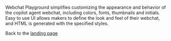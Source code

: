 Webchat Playground simplifies customizing the appearance and behavior of the copilot agent webchat, including colors, fonts, thumbnails and initials. Easy to use UI allows makers to define the look and feel of their webchat, and HTML is generated with the specified styles.

Back to the [landing page](./README.md#power-cat-copilot-studio-kit)
